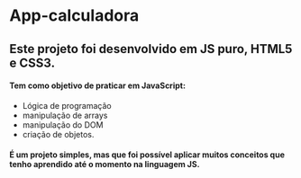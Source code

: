 # App-calculadora
## Este projeto foi desenvolvido em JS puro, HTML5 e CSS3.

#### Tem como objetivo de praticar em JavaScript:
  -  Lógica de programação
  - manipulação de arrays
  - manipulação do DOM
  - criação de objetos.

#### É um projeto simples, mas que foi possível aplicar muitos conceitos que tenho aprendido até o momento na linguagem JS.




